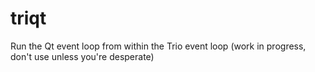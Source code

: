 # triqt
Run the Qt event loop from within the Trio event loop (work in progress, don't use unless you're desperate)
